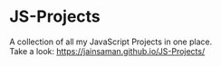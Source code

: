 # JS-Projects
A collection of all my JavaScript Projects in one place.<br>
Take a look: https://jainsaman.github.io/JS-Projects/
